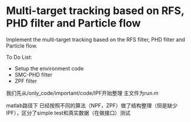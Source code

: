 # Multi-target tracking based on RFS, PHD filter and Particle flow
 
Implement the multi-target tracking based on the RFS filter, PHD filter and Particle flow. 

To Do List:
- Setup the environment code
- SMC-PHD filter
- ZPF filter

我们先从/only_code/important/code/IPF开始整理
主文件为run.m

matlab路径下 已经按照不同的算法（NPF，ZPF）做了结构整理（但是缺少IPF），区分了simple test和真实数据（在做接口）测试
